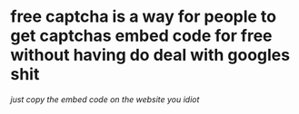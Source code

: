# **free captcha is a way for people to get captchas embed code for free without having do deal with googles shit**

*just copy the embed code on the website you idiot*
